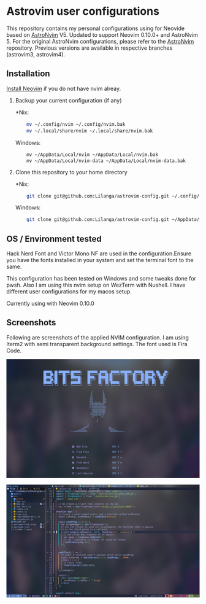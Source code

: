 # Astrovim user configurations

This repository contains my personal configurations using for Neovide based on [AstroNvim](www.github.com/AstroNvim/AstroNvim) V5.
Updated to support Neovim 0.10.0+ and AstroNvim 5. For the original AstroNvim configurations, please refer to the [AstroNvim](www.github.com/AstroNvim/AstroNvim) repository. Previous versions are available in respective branches (astrovim3, astrovim4).

## Installation

[Install Neovim](https://github.com/neovim/neovim/blob/master/INSTALL.md) if you do not have nvim alreay.

1. Backup your current configuration (if any)

    *Nix:

    ```bash
        mv ~/.config/nvim ~/.config/nvim.bak
        mv ~/.local/share/nvim ~/.local/share/nvim.bak
    ```

    Windows:

    ```pwsh
        mv ~/AppData/Local/nvim ~/AppData/Local/nvim.bak
        mv ~/AppData/Local/nvim-data ~/AppData/Local/nvim-data.bak
    ```

2. Clone this repository to your home directory

    *Nix:

    ```bash
        git clone git@github.com:Lilanga/astrovim-config.git ~/.config/nvim
    ```

    Windows:

    ```bash
        git clone git@github.com:Lilanga/astrovim-config.git ~/AppData/Local/nvim
    ```

## OS / Environment tested

Hack Nerd Font and Victor Mono NF are used in the configuration.Ensure you have the fonts installed in your system and set the terminal font to the same.

This configuration has been tested on Windows and some tweaks done for pwsh. Also I am using this nvim setup on WezTerm with Nushell. I have different user configurations for my macos setup.

Currently using with Neovim 0.10.0

## Screenshots

Following are screenshots of the applied NVIM configuration. I am using Iterm2 with semi transparent background settings. The font used is Fira Code.

![Welcome screen](https://raw.githubusercontent.com/Lilanga/astrovim-user/main/docs/welcome.png)

![Editor screen](https://raw.githubusercontent.com/Lilanga/astrovim-user/main/docs/screenshot.png)
